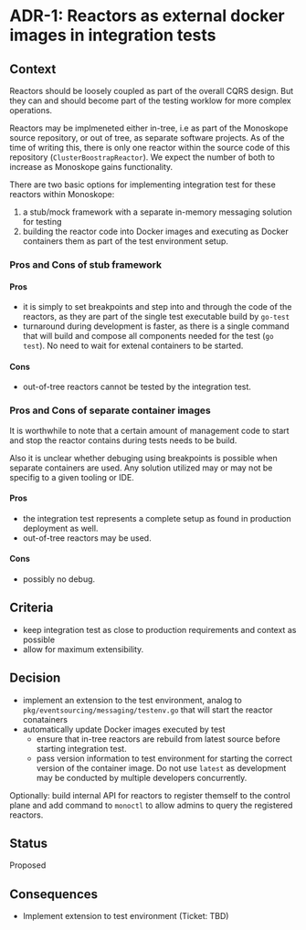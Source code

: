 # ADR-1: Reactors as external docker images in integration tests

## Context

Reactors should be loosely coupled as part of the overall CQRS design. But they can and should
become part of the testing worklow for more complex operations. 

Reactors may be implmeneted either in-tree, i.e as part of the Monoskope source repository, or out
of tree, as separate software projects.
As of the time of writing this, there is only one reactor within the source code of this repository
(`ClusterBoostrapReactor`). We expect the number of both to increase as Monoskope gains functionality.

There are two basic options for implementing integration test for these reactors within Monoskope:

1. a stub/mock framework with a separate in-memory messaging solution for testing
2. building the reactor code into Docker images and executing as Docker containers them as part of
   the test environment setup.

### Pros and Cons of stub framework

#### Pros

* it is simply to set breakpoints and step into and through the code of the reactors, as they are
  part of the single test executable build by `go-test`
* turnaround during development is faster, as there is a single command that will build and compose
  all components needed for the test (`go test`). No need to wait for extenal containers to be
  started. 
  
#### Cons

* out-of-tree reactors cannot be tested by the integration test.

### Pros and Cons of separate container images 

It is worthwhile to note that a certain amount of management code to start and stop the reactor
contains during tests needs to be build.

Also it is unclear whether debuging using breakpoints is possible when separate containers are
used. Any solution utilized may or may not be specifig to a given tooling or IDE.

#### Pros

* the integration test represents a complete setup as found in production deployment as well.
* out-of-tree reactors may be used.

#### Cons

* possibly no debug.

## Criteria

* keep integration test as close to production requirements and context as possible
* allow for maximum extensibility.

## Decision

* implement an extension to the test environment, analog to `pkg/eventsourcing/messaging/testenv.go`
  that will start the reactor conatainers
* automatically update Docker images executed by test
  * ensure that in-tree reactors are rebuild from latest source before starting integration test.
  * pass version information to test environment for starting the correct version of the container
    image. Do not use `latest` as development may be conducted by multiple developers concurrently.

Optionally: build internal API for reactors to register themself to the control plane and add
command to `monoctl` to allow admins to query the registered reactors.

## Status

Proposed

## Consequences

* Implement extension to test environment (Ticket: TBD)
